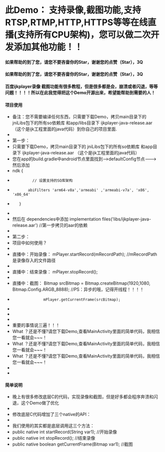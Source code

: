 # 此Demo： 支持录像,截图功能,支持RTSP,RTMP,HTTP,HTTPS等等在线直播(支持所有CPU架构)，您可以做二次开发添加其他功能！！


#### 如果帮助的到了您，请您不要吝啬你的Star，谢谢您的点赞（Star），3Q
#### 如果帮助的到了您，请您不要吝啬你的Star，谢谢您的点赞（Star），3Q
#### 百度ijkplayer录像 截图功能有很多教程，但是很多都是会，崩溃或者闪退，等等问题！！！！所以在此我觉得把这个Demo开源出来，希望能帮助到需要的人！

#### 项目使用
* 备注：您不需要编译任何东西，只需要下载Demo，拷贝main目录下的 jniLibs包下的所有so依赖库 和app/libs目录下 ijkplayer-java-release.aar   （这个是ijk工程里面的java代码）到你自己的项目里面.
*
* 第一步：
* 只需要下载Demo，拷贝main目录下的 jniLibs包下的所有so依赖库 和app目录下 ijkplayer-java-release.aar   （这个是ijk工程里面的java代码）
* 您在app的build.gradle中android节点里面找到-->defaultConfig节点--->然后添加
*    ndk {
*              // 设置支持的SO库架构
*            abiFilters 'arm64-v8a','armeabi' ,'armeabi-v7a', 'x86', 'x86_64'
*        }
*
*  然后在 dependencies中添加    implementation files('libs/ijkplayer-java-release.aar')     //第一步拷贝的aar的依赖
*
* 第二步：
* 项目中如何使用？
*
* 直播中：开始录像：  mPlayer.startRecord(mRecordPath);   //mRecordPath  是录像存入的文件路径
*
* 直播中：结束录像：  mPlayer.stopRecord();
*
* 直播中：截图：      Bitmap srcBitmap = Bitmap.createBitmap(1920,1080, Bitmap.Config.ARGB_8888);   //PS：异步的哦，记得开线程！！！！
*                   mPlayer.getCurrentFrame(srcBitmap);
*
*
*
* 重要的事情说三遍！！！
* What ？还是不懂?请您下载Demo,查看MainActivity里面的简单代码，我相信您一看就会~~~！
* What ？还是不懂?请您下载Demo,查看MainActivity里面的简单代码，我相信您一看就会~~~！
* What ？还是不懂?请您下载Demo,查看MainActivity里面的简单代码，我相信您一看就会~~~！
*
*



#### 简单说明
* 晚上有很多修改底层C的代码，实现录像和截图，但是好多都会程序奔溃和闪退，这个Demo做了优化
*
* 修改底层C代码增加了三个native的API：
*
* 我们使用的其实都是底层调用这三个方法：
* public native int startRecord(String var1);           //开始录像
* public native int stopRecord();                       //结束录像
* public native boolean getCurrentFrame(Bitmap var1);   //截图


